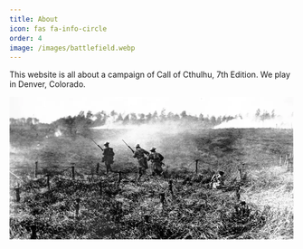 ```yaml
---
title: About
icon: fas fa-info-circle
order: 4
image: /images/battlefield.webp
---
```


This website is all about a campaign of Call of Cthulhu, 7th Edition. We play in Denver, Colorado.

![](</images/battlefield.webp>)